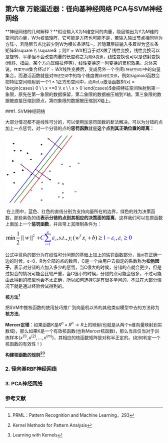 ## 第六章 万能逼近器：径向基神经网络 PCA与SVM神经网络

**神经网络的几何解释？**假设输入X为N维空间的向量，隐层输出为Y为M维的空间的向量，W为权值矩阵，它可能是方阵也可能不是，若输入输出节点相同W为方阵$\square$，若隐层节点比较少则W为横长条矩阵$\square \square$，若隐藏层较输入多着W为竖长条矩阵$\square \\ \square$ ；则$Y=WX$相当于对X做了线性变换，线性变换可以是旋转、平移但不会改变向量的长度称之为`刚体变换`，线性变换也可以是仿射变换(倾斜、扭曲，某个方向压缩拉伸等)，线性变换这一列变换的累积效果。总体来说，`样本空间`集合经过$Y=WX$线性变换后，变成另外一个空间`(特征空间)`中的向量集合，而激活函数就是对`特征空间`中的每个维度做`非线性变换`，例如sigmoid函数会把特征空间映射到一个$1\times1$正方形空间中，而ReLu激活函数$f(x) = \begin{cases} 0  \ \ x <=0 \\ x \ \ x > 0 \end{cases}$会把特征空间映射到第一象限，原先在第一象限的数据保留，第二象限的数据被压缩到Y轴，第三象限的数据被直接压缩到原点，第四象限的数据被压缩到X轴上。 

###1. SVM神经网络

大部分情况都不是线性可分的，可以使用加惩罚函数的斱法解决。可以为分错的点加上一点惩罚，对一个分错的点的**惩罚函数**就是**这个点到其正确位置的距离：** 

![SVM神经网络](md_img/SVM神经网络.png)

 在上图中，蓝色、红色的直线分别为支持向量所在的边界，绿色的线为决策函数，那些紫色的线**表示分错的点到其相应的决策面的距离**，这样我们可以在原函数上面加上一个**惩罚函数**，并且带上其限制条件为：

![SVM公式](md_img/SVM公式.png)

公式中蓝色的部分为在线性可分问题的基础上加上的惩罚函数部分，当xi在正确一边的时候，ε=0，R为全部的点的数目，C是一个由用户去指定的系数称为**松弛因子**，表示对分错的点加入多少的惩罚，当C很大的时候，分错的点就会更少，但是过拟合的情况可能会比较严重，当C很小的时候，分错的点可能会很多，不过可能由此得到的模型也会不太正确，所以如何选择C是有很多学问的，不过在大部分情况下就是通过经验尝试得到的。 



**核方法[^4]**

把SVM中推核函数的使用技巧推广到向量机以外的其他类似模型中去的方法称为**核方法**。

**Mercer定理**：如果函数K是$R^n \times R^n \rightarrow R$上的映射(也就是从两个n维向量映射到实数域)，那么如果K是一个有效核函数(也称Mercer核函数)，那么当且仅当对于训练样本$\{x^{(1)},x^{(2)},...,x^{(m)} \}$，其相应的核函数矩阵是对称半正定的。(如何判定一个核函数的有效性！)



**构建核函数的规则[^2][^3]**





### 2. 径向基RBF神经网络







### 3. PCA神经网络



### 参考文献

[^1]: Geometrical and Statistical Properties of Systems of Linear Inequalities with Applications in Pattern Recognition
[^2]: Kernel Methods for Pattern Analysis
[^3]: Learning with Kernels
[^4]: PRML：Pattern Recognition and Machine Learning，293
[^5]: 机器学习 周志华